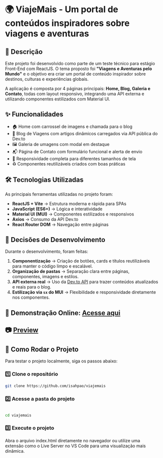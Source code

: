 # 

### 

# 🌍 ViajeMais - Um portal de conteúdos inspiradores sobre viagens e aventuras

## 📌 Descrição

Este projeto foi desenvolvido como parte de um teste técnico para estágio Front-End com ReactJS. O tema proposto foi **"Viagens e Aventuras pelo Mundo"** e o objetivo era criar um portal de conteúdo inspirador sobre destinos, culturas e experiências globais.

A aplicação é composta por 4 páginas principais: **Home, Blog, Galeria e Contato**, todas com layout responsivo, integrando uma API externa e utilizando componentes estilizados com Material UI.

## ✨ Funcionalidades

- 🏠 Home com carrossel de imagens e chamada para o blog
- 📰 Blog de Viagens com artigos dinâmicos carregados via API pública do Dev.to
- 🖼️ Galeria de umagens com modal em destaque
- 📬 Página de Contato com formulário funcional e alerta de envio
- 🔁 Responsividade completa para diferentes tamanhos de tela
- ♻️ Componentes reutilizáveis criados com boas práticas

## 🛠️ Tecnologias Utilizadas

As principais ferramentas utilizadas no projeto foram:

- **ReactJS + Vite** → Estrutura moderna e rápida para SPAs
- **JavaScript (ES6+)** → Lógica e interatividade
- **Material UI (MUI)** → Componentes estilizados e responsivos
- **Axios** → Consumo da API Dev.to
- **React Router DOM** → Navegação entre páginas

## 🧠 Decisões de Desenvolvimento
Durante o desenvolvimento, foram feitas:

1. **Componentização** → Criação de botões, cards e títulos reutilizáveis para manter o código limpo e escalável.
2. **Organização de pastas** → Separação clara entre páginas, componentes, imagens e estilos.
3. **API externa real** → Uso da [Dev.to API](https://dev.to/api) para trazer conteúdos atualizados e reais para o blog.
4. **Estilização via `sx` do MUI** → Flexibilidade e responsividade diretamente nos componentes.

## 🔗 Demonstração Online: [Acesse aqui](https://seu-link.vercel.app)  


## 📷 [Preview]([https://github.com/seu-usuario/viajemais/blob/main/public/images/capa.jpg?raw=true](https://github.com/isahpao/viajemais/blob/main/public/images/ViajeMais-O-mundo-%C3%A9-grande-demais-para-ficar-num-s%C3%B3-lugar--07-09-2025_06_28_PM.png?raw=true))  


## 🚀 Como Rodar o Projeto

Para testar o projeto localmente, siga os passos abaixo:

### **1️⃣ Clone o repositório**

```bash
git clone https://github.com/isahpao/viajemais
```

### **2️⃣ Acesse a pasta do projeto**

```bash

cd viajemais

```

### **3️⃣ Execute o projeto**

Abra o arquivo index.html diretamente no navegador
ou utilize uma extensão como o Live Server no VS Code para uma visualização mais dinâmica.
